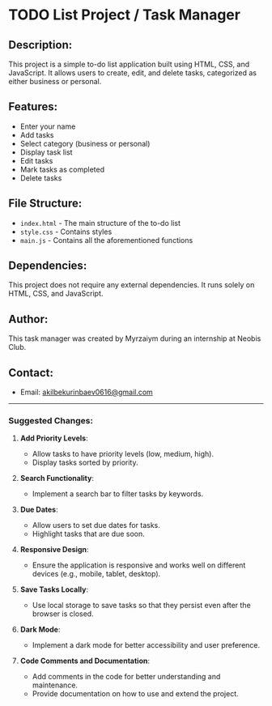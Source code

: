 # TODO List Project / Task Manager

## Description:

This project is a simple to-do list application built using HTML, CSS, and JavaScript. It allows users to create, edit, and delete tasks, categorized as either business or personal.

## Features:

- Enter your name
- Add tasks
- Select category (business or personal)
- Display task list
- Edit tasks
- Mark tasks as completed
- Delete tasks

## File Structure:

- `index.html` - The main structure of the to-do list
- `style.css` - Contains styles
- `main.js` - Contains all the aforementioned functions

## Dependencies:

This project does not require any external dependencies. It runs solely on HTML, CSS, and JavaScript.

## Author:

This task manager was created by Myrzaiym during an internship at Neobis Club.

## Contact:

- Email: akilbekurinbaev0616@gmail.com
---

### Suggested Changes:

1. **Add Priority Levels**:
   - Allow tasks to have priority levels (low, medium, high).
   - Display tasks sorted by priority.

2. **Search Functionality**:
   - Implement a search bar to filter tasks by keywords.

3. **Due Dates**:
   - Allow users to set due dates for tasks.
   - Highlight tasks that are due soon.

4. **Responsive Design**:
   - Ensure the application is responsive and works well on different devices (e.g., mobile, tablet, desktop).

5. **Save Tasks Locally**:
   - Use local storage to save tasks so that they persist even after the browser is closed.

6. **Dark Mode**:
   - Implement a dark mode for better accessibility and user preference.

7. **Code Comments and Documentation**:
   - Add comments in the code for better understanding and maintenance.
   - Provide documentation on how to use and extend the project.

